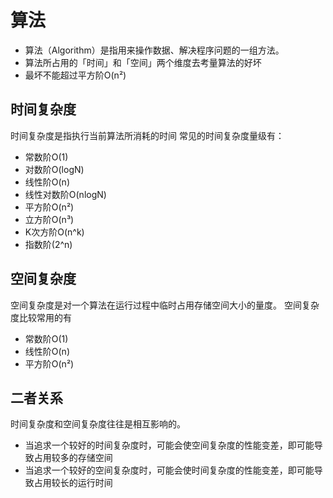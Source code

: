 # 算法
* 算法（Algorithm）是指用来操作数据、解决程序问题的一组方法。
* 算法所占用的「时间」和「空间」两个维度去考量算法的好坏
* 最坏不能超过平方阶O(n²) 
## 时间复杂度
时间复杂度是指执行当前算法所消耗的时间
常见的时间复杂度量级有：
- 常数阶O(1)
- 对数阶O(logN)
- 线性阶O(n)
- 线性对数阶O(nlogN)
- 平方阶O(n²)
- 立方阶O(n³)
- K次方阶O(n^k)
- 指数阶(2^n)
## 空间复杂度
空间复杂度是对一个算法在运行过程中临时占用存储空间大小的量度。
空间复杂度比较常用的有
- 常数阶O(1)
- 线性阶O(n)
- 平方阶O(n²)

## 二者关系
时间复杂度和空间复杂度往往是相互影响的。
- 当追求一个较好的时间复杂度时，可能会使空间复杂度的性能变差，即可能导致占用较多的存储空间
- 当追求一个较好的空间复杂度时，可能会使时间复杂度的性能变差，即可能导致占用较长的运行时间